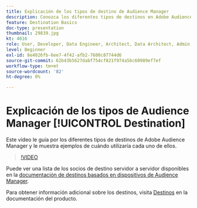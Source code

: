```yaml
---
title: Explicación de los tipos de destino de Audience Manager
description: Conozca los diferentes tipos de destinos en Adobe Audience Manager y dé ejemplos de cuándo utilizaría cada uno.
feature: Destination Basics
doc-type: presentation
thumbnail: 29839.jpg
kt: 4016
role: User, Developer, Data Engineer, Architect, Data Architect, Admin, Leader
level: Beginner
exl-id: 8e4026fb-6ee7-4f42-afb2-7600c87744d6
source-git-commit: 62b43b5627dabf754cf821f974a56c60989ef7ef
workflow-type: tm+mt
source-wordcount: '82'
ht-degree: 0%

---
```


# Explicación de los tipos de Audience Manager [!UICONTROL Destination]

Este vídeo le guía por los diferentes tipos de destinos de Adobe Audience Manager y le muestra ejemplos de cuándo utilizaría cada uno de ellos.

>[!VIDEO](https://video.tv.adobe.com/v/29839/?quality=12)

Puede ver una lista de los socios de destino servidor a servidor disponibles en la [documentación de destinos basados en dispositivos de Audience Manager](https://experienceleague.adobe.com/docs/audience-manager/user-guide/features/destinations/device-based/device-based-destinations-list.html).

Para obtener información adicional sobre los destinos, visita [Destinos](https://experienceleague.adobe.com/docs/audience-manager/user-guide/features/destinations/destinations.html) en la documentación del producto.
